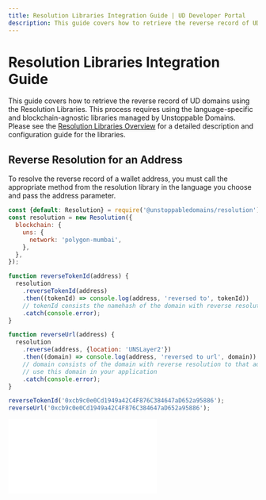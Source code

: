 ```yaml
---
title: Resolution Libraries Integration Guide | UD Developer Portal
description: This guide covers how to retrieve the reverse record of UD domains using the Resolution Libraries. This process requires using the language-specific and blockchain-agnostic libraries managed by Unstoppable Domains.
---
```


# Resolution Libraries Integration Guide

This guide covers how to retrieve the reverse record of UD domains using the Resolution Libraries. This process requires using the language-specific and blockchain-agnostic libraries managed by Unstoppable Domains. Please see the [Resolution Libraries Overview](../../developer-toolkit/resolution-libraries/libraries-overview.md) for a detailed description and configuration guide for the libraries.

## Reverse Resolution for an Address

To resolve the reverse record of a wallet address, you must call the appropriate method from the resolution library in the language you choose and pass the address parameter.

```javascript JavaScript
const {default: Resolution} = require('@unstoppabledomains/resolution');
const resolution = new Resolution({
  blockchain: {
    uns: {
      network: 'polygon-mumbai',
    },
  },
});

function reverseTokenId(address) {
  resolution
    .reverseTokenId(address)
    .then((tokenId) => console.log(address, 'reversed to', tokenId))
    // tokenId consists the namehash of the domain with reverse resolution to that address
    .catch(console.error);
}

function reverseUrl(address) {
  resolution
    .reverse(address, {location: 'UNSLayer2'})
    .then((domain) => console.log(address, 'reversed to url', domain))
    // domain consists of the domain with reverse resolution to that address
    // use this domain in your application
    .catch(console.error);
}

reverseTokenId('0xcb9c0e0Cd1949a42C4F876C384647aD652a95886');
reverseUrl('0xcb9c0e0Cd1949a42C4F876C384647aD652a95886');
```

<embed src="/snippets/_discord.md" />
